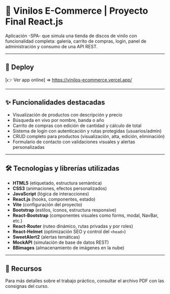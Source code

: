 # 🛒 Vinilos E-Commerce | Proyecto Final React.js

Aplicación -SPA- que simula una tienda de discos de vinilo con funcionalidad completa: galería, carrito de compras, login, panel de administración y consumo de una API REST.

---
## 🔗 Deploy

[👉 Ver app online] => https://vinilos-ecommerce.vercel.app/

---

## ✨ Funcionalidades destacadas

- Visualización de productos con descripción y precio
- Búsqueda en vivo por nombre, banda o año
- Carrito de compras con edición de cantidad y cálculo de total
- Sistema de login con autenticación y rutas protegidas (usuarios/admin)
- CRUD completo para productos (visualización, alta, edición, eliminación)
- Formulario de contacto con validaciones visuales y alertas personalizadas

---

## 🛠️ Tecnologías y librerías utilizadas

- **HTML5** (etiquetado, estructura semántica)
- **CSS3** (animaciones, efectos personalizados)
- **JavaScript** (lógica de interacciones)
- **React.js** (hooks, componentes, estado)
- **Vite** (configuración del proyecto)
- **Bootstrap** (estilos, íconos, estructura responsive)
- **React-Bootstrap** (componentes visuales como forms, modal, NavBar, etc.)
- **React-Router** (ruteo dinámico, rutas privadas y por roles)
- **React-Helmet** (optimización SEO y control del `<head>`)
- **SweetAlert2** (alertas temáticas)
- **MockAPI** (simulación de base de datos REST)
- **BBimages** (almacenamiento de imágenes en la nube)

---

## 📄 Recursos

Para más detalles sobre el trabajo práctico, consultar el archivo PDF con las consignas del curso.
